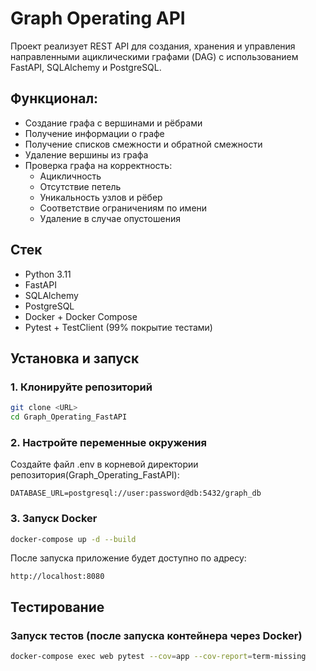 
# Graph Operating API

Проект реализует REST API для создания, хранения и управления направленными ациклическими графами (DAG) с использованием FastAPI, SQLAlchemy и PostgreSQL.

## Функционал:

- Создание графа с вершинами и рёбрами
- Получение информации о графе
- Получение списков смежности и обратной смежности
- Удаление вершины из графа
- Проверка графа на корректность:
  - Ацикличность
  - Отсутствие петель
  - Уникальность узлов и рёбер
  - Соответствие ограничениям по имени
  - Удаление в случае опустошения

## Стек

- Python 3.11
- FastAPI
- SQLAlchemy
- PostgreSQL
- Docker + Docker Compose
- Pytest + TestClient (99% покрытие тестами)

## Установка и запуск

### 1. Клонируйте репозиторий

```bash
git clone <URL>
cd Graph_Operating_FastAPI
```

### 2. Настройте переменные окружения

Создайте файл .env в корневой директории репозитория(Graph_Operating_FastAPI):

```env
DATABASE_URL=postgresql://user:password@db:5432/graph_db
```

### 3. Запуск Docker

```bash
docker-compose up -d --build
```

После запуска приложение будет доступно по адресу:

```
http://localhost:8080
```


## Тестирование

### Запуск тестов (после запуска контейнера через Docker)

```bash
docker-compose exec web pytest --cov=app --cov-report=term-missing
```
